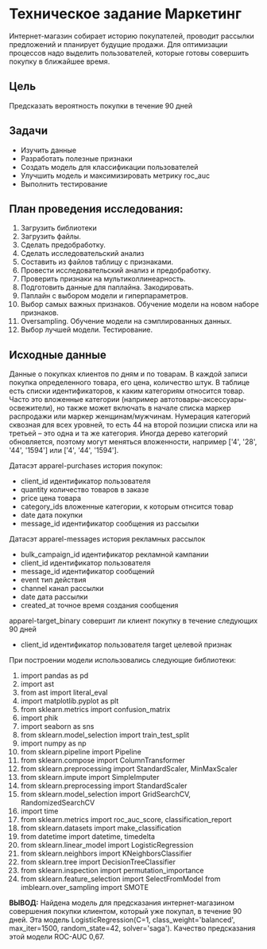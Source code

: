 # Техническое задание Маркетинг
Интернет-магазин собирает историю покупателей, проводит рассылки предложений и планирует будущие продажи. Для оптимизации процессов надо выделить пользователей, которые готовы совершить покупку в ближайшее время.

## Цель
Предсказать вероятность покупки в течение 90 дней

## Задачи
- Изучить данные
- Разработать полезные признаки
- Создать модель для классификации пользователей
- Улучшить модель и максимизировать метрику roc_auc
- Выполнить тестирование

## План проведения исследования:

1. Загрузить библиотеки
2. Загрузить файлы.
3. Сделать предобработку.
4. Сделать исследовательский анализ
5. Составить из файлов таблицу с признаками.
6. Провести исследовательский анализ и предобработку.
7. Проверить признаки на мультиколлинеарность.
8. Подготовить данные для паплайна. Закодировать.
9. Паплайн с выбором модели и гиперпараметров.
10. Выбор самых важных признаков. Обучение модели на новом наборе признаков.
11. Oversampling. Обучение модели на сэмплированных данных.
12. Выбор лучшей модели. Тестирование.

## Исходные данные
Данные о покупках клиентов по дням и по товарам. В каждой записи покупка определенного товара, его цена, количество штук. В таблице есть списки идентификаторов, к каким категориям относится товар. Часто это вложенные категории (например автотовары-аксессуары-освежители), но также может включать в начале списка маркер распродажи или маркер женщинам/мужчинам. Нумерация категорий сквозная для всех уровней, то есть 44 на второй позиции списка или на третьей – это одна и та же категория. Иногда дерево категорий обновляется, поэтому могут меняться вложенности, например ['4', '28', '44', '1594'] или ['4', '44', '1594'].

Датасэт apparel-purchases история покупок:

- client_id идентификатор пользователя
- quantity количество товаров в заказе
- price цена товара
- category_ids вложенные категории, к которым отнсится товар
- date дата покупки
- message_id идентификатор сообщения из рассылки

Датасэт apparel-messages история рекламных рассылок

- bulk_campaign_id идентификатор рекламной кампании
- client_id идентификатор пользователя
- message_id идентификатор сообщений
- event тип действия
- channel канал рассылки
- date дата рассылки
- created_at точное время создания сообщения

apparel-target_binary совершит ли клиент покупку в течение следующих 90 дней

- client_id идентификатор пользователя
target целевой признак

При построении модели использовались следующие библиотеки:
1. import pandas as pd
2. import ast
3. from ast import literal_eval
4. import matplotlib.pyplot as plt
5. from sklearn.metrics import confusion_matrix
6. import phik
7. import seaborn as sns
8. from sklearn.model_selection import train_test_split
9. import numpy as np
10. from sklearn.pipeline import Pipeline
11. from sklearn.compose import ColumnTransformer
12. from sklearn.preprocessing import StandardScaler, MinMaxScaler
13. from sklearn.impute import SimpleImputer
14. from sklearn.preprocessing import StandardScaler
15. from sklearn.model_selection import GridSearchCV, RandomizedSearchCV
16. import time
17. from sklearn.metrics import roc_auc_score, classification_report
18. from sklearn.datasets import make_classification
19. from datetime import datetime, timedelta
20. from sklearn.linear_model import LogisticRegression
21. from sklearn.neighbors import KNeighborsClassifier
22. from sklearn.tree import DecisionTreeClassifier
23. from sklearn.inspection import permutation_importance
24. from sklearn.feature_selection import SelectFromModel
from imblearn.over_sampling import SMOTE

**ВЫВОД:** Найдена модель для предсказания интернет-магазином совершения покупки клиентом, который уже покупал, в течение 90 дней. Эта модель LogisticRegression(C=1, class_weight='balanced', max_iter=1500, random_state=42, solver='saga'). Качество предсказания этой модели ROC-AUC 0,67.
